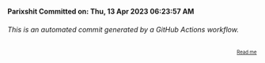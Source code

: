 **Parixshit Committed on: Thu, 13 Apr 2023 06:23:57 AM** <!-- af70df8e-8b3b-44eb-baf6-df3ffa12bca9 -->

###### This is an automated commit generated by a GitHub Actions workflow.

<div align="right"><sub><sup><a href="https://github.com/Parixshit/AutoCommit.git">Read me</a></sup></sub></div>
